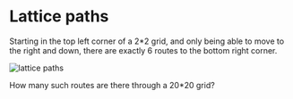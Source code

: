 # Lattice paths

Starting in the top left corner of a 2*2 grid, and only being able to move to the right and down, there are exactly 6 routes to the bottom right corner.

![lattice paths](http://i.imgur.com/PUl2FZc.gif)

How many such routes are there through a 20*20 grid?